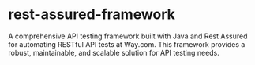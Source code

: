 # rest-assured-framework
A comprehensive API testing framework built with Java and Rest Assured for automating RESTful API tests at Way.com. This framework provides a robust, maintainable, and scalable solution for API testing needs.
